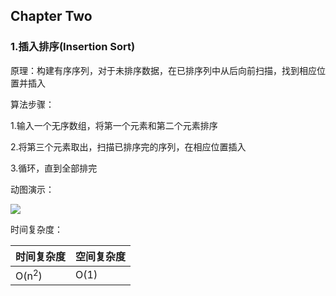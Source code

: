 ## Chapter Two

### 1.插入排序(Insertion Sort)

原理：构建有序序列，对于未排序数据，在已排序列中从后向前扫描，找到相应位置并插入

算法步骤：

1.输入一个无序数组，将第一个元素和第二个元素排序

2.将第三个元素取出，扫描已排序完的序列，在相应位置插入

3.循环，直到全部排完

动图演示：

![](https://www.runoob.com/wp-content/uploads/2019/03/insertionSort.gif)

时间复杂度：

|时间复杂度|空间复杂度|
|---|---|
|O(n<sup>2</sup>)|O(1)|
